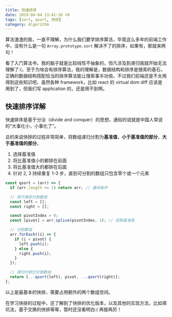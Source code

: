 ```yaml
---
title: 快速排序
date: 2019-04-04 23:41:10 +8
tags: [sort, qsort, 快排]
category: Algorithm
---
```


算法渣渣的我，一直不理解，为什么我们要学排序算法，毕竟这么多年的前端工作中，没有什么是一句 `Array.prototype.sort` 解决不了的排序，如果有，那就来两句！

看了入门算法书，我的脑子就是比较线性不抽象的，但凡涉及到递归我就开始无法理解了:(，至于为啥会有排序算法，我的理解是，数据结构和排序是搜索的基石，正确的数据结构搭配恰当的排序算法能让搜索事半功倍，不过我们前端还是不太用得到这些知识吧，虽然各种 framework，比如 react 的 virtual dom diff 应该是用到了，但我们写 application 的，还是用不到啊。

## 快速排序详解

快速排序是基于分治（divide and conquer）的思想，通俗的说就是中国人常说的“大事化小，小事化了”。

总的来说快排的过程非常简单，将数组递归分割为**基准值**，**小于基准值的部分**，**大于基准值的部分**，

1. 选择基准值
2. 将比基准值小的都排在前面
3. 将比基准值大的都排在后面
4. 针对 2, 3 持续重复 1-3 步，直到可分割的数组只包含零个或一个元素

```js
const qsort = (arr) => {
  if (arr.length <= 1) return arr; // 基线条件

  // 用于储存分割数组
  const left = [];
  const right = [];

  const pivotIndex = 0;
  const [pivot] = arr.splice(pivotIndex, 1); // 选取基准值

  // 分割数组
  arr.forEach((i) => {
    if (i < pivot) {
      left.push(i);
    } else {
      right.push(i);
    }
  });

  // 递归分割已分割数组
  return [...qsort(left), pivot, ...qsort(right)];
};
```

以上是最基本的快排，需要占用额外的两个数组空间。

在学习快排的过程中，还了解到了快排的优化版本，以及其他的实现方法，比如填坑法，基于交换的快排等等，暂时还没看明白:( 再接再厉！
